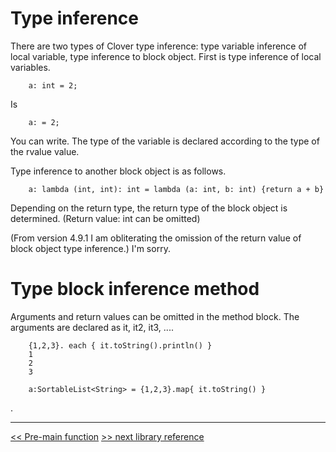 # Type inference

There are two types of Clover type inference: type variable inference of local variable, type inference to block object. First is type inference of local variables.
```
    a: int = 2;
```
Is
```
    a: = 2;
```
You can write. The type of the variable is declared according to the type of the rvalue value.

Type inference to another block object is as follows.
```
    a: lambda (int, int): int = lambda (a: int, b: int) {return a + b}
```
Depending on the return type, the return type of the block object is determined. (Return value: int can be omitted)

(From version 4.9.1 I am obliterating the omission of the return value of block object type inference.) I'm sorry.

# Type block inference method

Arguments and return values ​​can be omitted in the method block. The arguments are declared as it, it2, it3, ....
```
    {1,2,3}. each { it.toString().println() }
    1
    2
    3

    a:SortableList<String> = {1,2,3}.map{ it.toString() }
```
.

----

[<< Pre-main function](feature-en) [>> next library reference](libraries-en)
